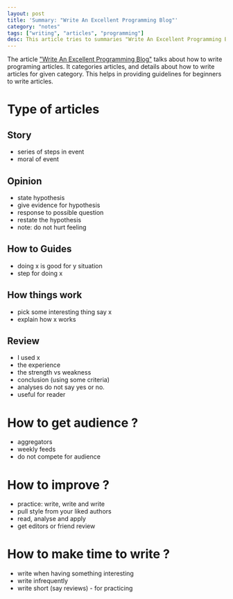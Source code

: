 ```yaml
---
layout: post
title: 'Summary: "Write An Excellent Programming Blog"'
category: "notes"
tags: ["writing", "articles", "programming"]
desc: This article tries to summaries "Write An Excellent Programming Blog"
---
```


The article ["Write An Excellent Programming Blog"](http://bit.ly/excellent-blog) talks about how to write programing articles. It categories articles, and details about how to write articles for given category. This helps in providing guidelines for beginners to write articles.

# Type of articles

## Story

- series of steps in event
- moral of event

## Opinion

- state hypothesis
- give evidence for hypothesis
- response to possible question
- restate the hypothesis
- note: do not hurt feeling

## How to Guides

- doing x is good for y situation
- step for doing x

## How things work

- pick some interesting thing say x
- explain how x works

## Review

- I used x
- the experience
- the strength vs weakness
- conclusion (using some criteria)
- analyses do not say yes or no.
- useful for reader

# How to get audience ?

- aggregators
- weekly feeds
- do not compete for audience

# How to improve ?

- practice: write, write and write
- pull style from your liked authors
- read, analyse and apply
- get editors or friend review

# How to make time to write ?

- write when having something interesting
- write infrequently
- write short (say reviews) - for practicing
